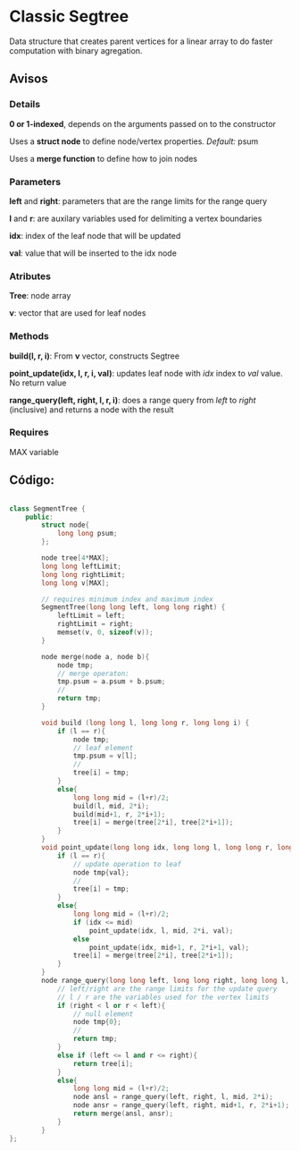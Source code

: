 # Classic Segtree

Data structure that creates parent vertices for a linear array to do faster computation with binary agregation. 

## Avisos

### Details

**0 or 1-indexed**, depends on the arguments passed on to the constructor 


Uses a **struct node** to define node/vertex properties. *Default:* psum 


Uses a **merge function** to define how to join nodes 


### Parameters

**left** and **right**: parameters that are the range limits for the range query 


**l** and **r**: are auxilary variables used for delimiting a vertex boundaries 


**idx**: index of the leaf node that will be updated 


**val**: value that will be inserted to the idx node 


### Atributes

**Tree**: node array 


**v**: vector that are used for leaf nodes 


### Methods

**build(l, r, i)**: From **v** vector, constructs Segtree 


**point_update(idx, l, r, i, val)**: updates leaf node with *idx* index to *val* value. No return value 


**range_query(left, right, l, r, i)**: does a range query from *left* to *right* (inclusive) and returns a node with the result 


### Requires
MAX variable 

## Código:
```cpp

class SegmentTree {
    public:
        struct node{
            long long psum;
        };

        node tree[4*MAX];
        long long leftLimit;
        long long rightLimit;
        long long v[MAX];

        // requires minimum index and maximum index
        SegmentTree(long long left, long long right) {
            leftLimit = left;
            rightLimit = right;
            memset(v, 0, sizeof(v));
        }

        node merge(node a, node b){
            node tmp;
            // merge operaton:
            tmp.psum = a.psum + b.psum;
            //
            return tmp;
        }

        void build (long long l, long long r, long long i) {
            if (l == r){
                node tmp;
                // leaf element
                tmp.psum = v[l];
                //
                tree[i] = tmp;
            }
            else{
                long long mid = (l+r)/2;
                build(l, mid, 2*i);
                build(mid+1, r, 2*i+1);
                tree[i] = merge(tree[2*i], tree[2*i+1]);
            }
        }
        void point_update(long long idx, long long l, long long r, long long i, long long val){
            if (l == r){
                // update operation to leaf
                node tmp{val};
                //
                tree[i] = tmp;
            }
            else{
                long long mid = (l+r)/2;
                if (idx <= mid)
                    point_update(idx, l, mid, 2*i, val);
                else
                    point_update(idx, mid+1, r, 2*i+1, val);
                tree[i] = merge(tree[2*i], tree[2*i+1]);
            }
        }
        node range_query(long long left, long long right, long long l, long long r, long long i){
            // left/right are the range limits for the update query
            // l / r are the variables used for the vertex limits
            if (right < l or r < left){
                // null element
                node tmp{0};
                //
                return tmp;
            }
            else if (left <= l and r <= right){
                return tree[i];
            }
            else{
                long long mid = (l+r)/2;
                node ansl = range_query(left, right, l, mid, 2*i);
                node ansr = range_query(left, right, mid+1, r, 2*i+1);
                return merge(ansl, ansr);
            }
        }
};
```